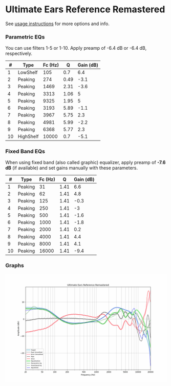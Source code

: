 # Ultimate Ears Reference Remastered
See [usage instructions](https://github.com/jaakkopasanen/AutoEq#usage) for more options and info.

### Parametric EQs
You can use filters 1-5 or 1-10. Apply preamp of -6.4 dB or -6.4 dB, respectively.

|   # | Type      |   Fc (Hz) |    Q |   Gain (dB) |
|-----|-----------|-----------|------|-------------|
|   1 | LowShelf  |       105 | 0.7  |         6.4 |
|   2 | Peaking   |       274 | 0.49 |        -3.1 |
|   3 | Peaking   |      1469 | 2.31 |        -3.6 |
|   4 | Peaking   |      3313 | 1.06 |         5   |
|   5 | Peaking   |      9325 | 1.95 |         5   |
|   6 | Peaking   |      3193 | 5.89 |        -1.1 |
|   7 | Peaking   |      3967 | 5.75 |         2.3 |
|   8 | Peaking   |      4981 | 5.99 |        -2.2 |
|   9 | Peaking   |      6368 | 5.77 |         2.3 |
|  10 | HighShelf |     10000 | 0.7  |        -5.1 |

### Fixed Band EQs
When using fixed band (also called graphic) equalizer, apply preamp of **-7.6 dB** (if available) and set gains manually with these parameters.

|   # | Type    |   Fc (Hz) |    Q |   Gain (dB) |
|-----|---------|-----------|------|-------------|
|   1 | Peaking |        31 | 1.41 |         6.6 |
|   2 | Peaking |        62 | 1.41 |         4.8 |
|   3 | Peaking |       125 | 1.41 |        -0.3 |
|   4 | Peaking |       250 | 1.41 |        -3   |
|   5 | Peaking |       500 | 1.41 |        -1.6 |
|   6 | Peaking |      1000 | 1.41 |        -1.8 |
|   7 | Peaking |      2000 | 1.41 |         0.2 |
|   8 | Peaking |      4000 | 1.41 |         4.4 |
|   9 | Peaking |      8000 | 1.41 |         4.1 |
|  10 | Peaking |     16000 | 1.41 |        -9.4 |

### Graphs
![](./Ultimate%20Ears%20Reference%20Remastered.png)
